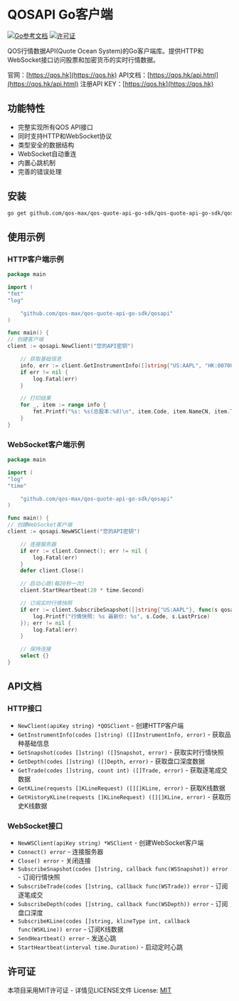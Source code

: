# QOSAPI Go客户端

[![Go参考文档](https://pkg.go.dev/badge/github.com/qos-max/qos-quote-api-go-sdk.svg)](https://pkg.go.dev/github.com/qos-max/qos-quote-api-go-sdk)
[![许可证](https://img.shields.io/badge/license-MIT-blue.svg)](LICENSE)

QOS行情数据API(Quote Ocean System)的Go客户端库。提供HTTP和WebSocket接口访问股票和加密货币的实时行情数据。

官网：[https://qos.hk](https://qos.hk)
API文档：[https://qos.hk/api.html](https://qos.hk/api.html)
注册API KEY：[https://qos.hk](https://qos.hk)

## 功能特性

- 完整实现所有QOS API接口
- 同时支持HTTP和WebSocket协议
- 类型安全的数据结构
- WebSocket自动重连
- 内置心跳机制
- 完善的错误处理

## 安装

```bash
go get github.com/qos-max/qos-quote-api-go-sdk/qos-quote-api-go-sdk/qosapi
```

## 使用示例

### HTTP客户端示例

```go
package main

import (
"fmt"
"log"

    "github.com/qos-max/qos-quote-api-go-sdk/qosapi"
)

func main() {
// 创建客户端
client := qosapi.NewClient("您的API密钥")

    // 获取基础信息
    info, err := client.GetInstrumentInfo([]string{"US:AAPL", "HK:00700"})
    if err != nil {
        log.Fatal(err)
    }

    // 打印结果
    for _, item := range info {
        fmt.Printf("%s: %s(总股本:%d)\n", item.Code, item.NameCN, item.TotalShares)
    }
}
```

### WebSocket客户端示例

```go
package main

import (
"log"
"time"

    "github.com/qos-max/qos-quote-api-go-sdk/qosapi"
)

func main() {
// 创建WebSocket客户端
client := qosapi.NewWSClient("您的API密钥")

    // 连接服务器
    if err := client.Connect(); err != nil {
        log.Fatal(err)
    }
    defer client.Close()

    // 启动心跳(每20秒一次)
    client.StartHeartbeat(20 * time.Second)

    // 订阅实时行情快照
    if err := client.SubscribeSnapshot([]string{"US:AAPL"}, func(s qosapi.WSSnapshot) {
        log.Printf("行情快照: %s 最新价: %s", s.Code, s.LastPrice)
    }); err != nil {
        log.Fatal(err)
    }

    // 保持连接
    select {}
}
```

## API文档

### HTTP接口

- `NewClient(apiKey string) *QOSClient` - 创建HTTP客户端
- `GetInstrumentInfo(codes []string) ([]InstrumentInfo, error)` - 获取品种基础信息
- `GetSnapshot(codes []string) ([]Snapshot, error)` - 获取实时行情快照
- `GetDepth(codes []string) ([]Depth, error)` - 获取盘口深度数据
- `GetTrade(codes []string, count int) ([]Trade, error)` - 获取逐笔成交数据
- `GetKLine(requests []KLineRequest) ([][]KLine, error)` - 获取K线数据
- `GetHistoryKLine(requests []KLineRequest) ([][]KLine, error)` - 获取历史K线数据

### WebSocket接口

- `NewWSClient(apiKey string) *WSClient` - 创建WebSocket客户端
- `Connect() error` - 连接服务器
- `Close() error` - 关闭连接
- `SubscribeSnapshot(codes []string, callback func(WSSnapshot)) error` - 订阅行情快照
- `SubscribeTrade(codes []string, callback func(WSTrade)) error` - 订阅逐笔成交
- `SubscribeDepth(codes []string, callback func(WSDepth)) error` - 订阅盘口深度
- `SubscribeKLine(codes []string, klineType int, callback func(WSKLine)) error` - 订阅K线数据
- `SendHeartbeat() error` - 发送心跳
- `StartHeartbeat(interval time.Duration)` - 启动定时心跳

## 许可证

本项目采用MIT许可证 - 详情见LICENSE文件
License: [MIT](./LICENSE)
